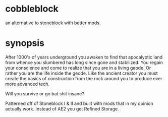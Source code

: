 # cobbleblock
an alternative to stoneblock with better mods.

# synopsis
After 1000's of  years underground you awaken to find that apocalyptic land from whence you slumbered has long since gone and stabilized. You regain your conscience and come to realize that you are in a living geode. Or rather you are the life inside the geode. Like the ancient creator you must create the basics of construction from the rock around you to produce ever more advanced tech.

Will you survive or go bat shit insane?

Patterned off of Stoneblock I & II and built with mods that in my opinion actually work. Instead of AE2 you get Refined Storage.
